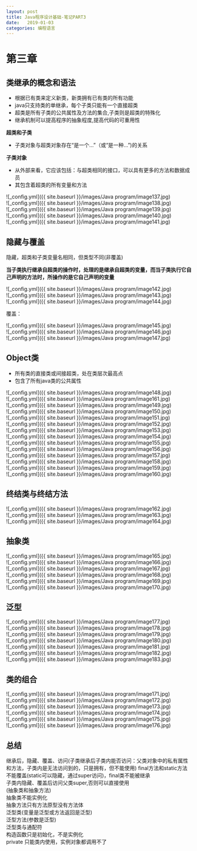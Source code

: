```yaml
---
layout: post
title: Java程序设计基础-笔记PART3
date:   2019-01-03
categories: 编程语言
---
```


# 第三章

## 类继承的概念和语法    

+ 根据已有类来定义新类，新类拥有已有类的所有功能    
+ java只支持类的单继承，每个子类只能有一个直接超类   
+ 超类是所有子类的公共属性及方法的集合,子类则是超类的特殊化  
+ 继承机制可以提高程序的抽象程度,提高代码的可重用性


**超类和子类**  
+ 子类对象与超类对象存在“是一个...”（或“是一种...”)的关系  

**子类对象**  
+ 从外部来看，它应该包括：与超类相同的接口，可以具有更多的方法和数据成员  
+ 其包含着超类的所有变量和方法  


![_config.yml]({{ site.baseurl }}/images/Java program/image137.jpg)   
![_config.yml]({{ site.baseurl }}/images/Java program/image138.jpg)   
![_config.yml]({{ site.baseurl }}/images/Java program/image139.jpg)   
![_config.yml]({{ site.baseurl }}/images/Java program/image140.jpg)   
![_config.yml]({{ site.baseurl }}/images/Java program/image141.jpg)     

## 隐藏与覆盖  

隐藏，超类和子类变量名相同，但类型不同(非覆盖)

**当子类执行继承自超类的操作时，处理的是继承自超类的变量，而当子类执行它自己声明的方法时，所操作的是它自己声明的变量**  

![_config.yml]({{ site.baseurl }}/images/Java program/image142.jpg)   
![_config.yml]({{ site.baseurl }}/images/Java program/image143.jpg)   
![_config.yml]({{ site.baseurl }}/images/Java program/image144.jpg)   

覆盖：  

![_config.yml]({{ site.baseurl }}/images/Java program/image145.jpg)    
![_config.yml]({{ site.baseurl }}/images/Java program/image146.jpg)   
![_config.yml]({{ site.baseurl }}/images/Java program/image147.jpg) 

## Object类  

+ 所有类的直接类或间接超类，处在类层次最高点   
+ 包含了所有java类的公共属性  

![_config.yml]({{ site.baseurl }}/images/Java program/image148.jpg)   
![_config.yml]({{ site.baseurl }}/images/Java program/image161.jpg)  
![_config.yml]({{ site.baseurl }}/images/Java program/image149.jpg)   
![_config.yml]({{ site.baseurl }}/images/Java program/image150.jpg)   
![_config.yml]({{ site.baseurl }}/images/Java program/image151.jpg)   
![_config.yml]({{ site.baseurl }}/images/Java program/image152.jpg)   
![_config.yml]({{ site.baseurl }}/images/Java program/image153.jpg)   
![_config.yml]({{ site.baseurl }}/images/Java program/image154.jpg)   
![_config.yml]({{ site.baseurl }}/images/Java program/image155.jpg)   
![_config.yml]({{ site.baseurl }}/images/Java program/image156.jpg)  
![_config.yml]({{ site.baseurl }}/images/Java program/image157.jpg)  
![_config.yml]({{ site.baseurl }}/images/Java program/image158.jpg)  
![_config.yml]({{ site.baseurl }}/images/Java program/image159.jpg)   
![_config.yml]({{ site.baseurl }}/images/Java program/image160.jpg)   


## 终结类与终结方法   

  
![_config.yml]({{ site.baseurl }}/images/Java program/image162.jpg)   
![_config.yml]({{ site.baseurl }}/images/Java program/image163.jpg)   
![_config.yml]({{ site.baseurl }}/images/Java program/image164.jpg)   


## 抽象类   
  
![_config.yml]({{ site.baseurl }}/images/Java program/image165.jpg)   
![_config.yml]({{ site.baseurl }}/images/Java program/image166.jpg)   
![_config.yml]({{ site.baseurl }}/images/Java program/image167.jpg)   
![_config.yml]({{ site.baseurl }}/images/Java program/image168.jpg)   
![_config.yml]({{ site.baseurl }}/images/Java program/image169.jpg)   
![_config.yml]({{ site.baseurl }}/images/Java program/image170.jpg) 

## 泛型  

![_config.yml]({{ site.baseurl }}/images/Java program/image177.jpg)    
![_config.yml]({{ site.baseurl }}/images/Java program/image178.jpg)    
![_config.yml]({{ site.baseurl }}/images/Java program/image179.jpg)  
![_config.yml]({{ site.baseurl }}/images/Java program/image180.jpg)    
![_config.yml]({{ site.baseurl }}/images/Java program/image181.jpg)    
![_config.yml]({{ site.baseurl }}/images/Java program/image182.jpg)  
![_config.yml]({{ site.baseurl }}/images/Java program/image183.jpg)    
 

## 类的组合  

![_config.yml]({{ site.baseurl }}/images/Java program/image171.jpg)    
![_config.yml]({{ site.baseurl }}/images/Java program/image172.jpg)    
![_config.yml]({{ site.baseurl }}/images/Java program/image173.jpg)    
![_config.yml]({{ site.baseurl }}/images/Java program/image174.jpg)    
![_config.yml]({{ site.baseurl }}/images/Java program/image175.jpg)    
![_config.yml]({{ site.baseurl }}/images/Java program/image176.jpg)    


## 总结
继承后，隐藏、覆盖、访问(子类继承后子类内能否访问：父类对象中的私有属性和方法，子类内是无法访问到的，只是拥有，但不能使用) 
final方法和static方法不能覆盖(static可以隐藏，通过super访问)，final类不能被继承  
子类内隐藏、覆盖后访问父类super,否则可以直接使用    
(抽象类和抽象方法)  
抽象类不能实例化  
抽象方法只有方法原型没有方法体  
泛型类(变量是泛型或方法返回是泛型)  
泛型方法(参数是泛型)   
泛型类与通配符    
构造函数只是初始化，不是实例化   
private 只能类内使用，实例对象都调用不了



